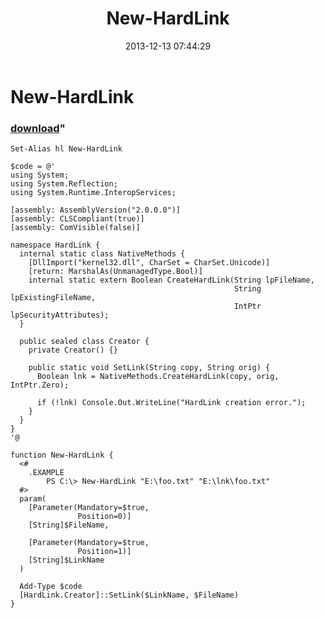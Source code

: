 ﻿---
pid:            4695
parent:         0
children:       
poster:         greg zakharov
title:          New-HardLink
date:           2013-12-13 07:44:29
format:         posh
---

# New-HardLink

### [download](4695.ps1)"



```posh
Set-Alias hl New-HardLink

$code = @'
using System;
using System.Reflection;
using System.Runtime.InteropServices;

[assembly: AssemblyVersion("2.0.0.0")]
[assembly: CLSCompliant(true)]
[assembly: ComVisible(false)]

namespace HardLink {
  internal static class NativeMethods {
    [DllImport("kernel32.dll", CharSet = CharSet.Unicode)]
    [return: MarshalAs(UnmanagedType.Bool)]
    internal static extern Boolean CreateHardLink(String lpFileName,
                                                  String lpExistingFileName,
                                                  IntPtr lpSecurityAttributes);
  }
  
  public sealed class Creator {
    private Creator() {}
    
    public static void SetLink(String copy, String orig) {
      Boolean lnk = NativeMethods.CreateHardLink(copy, orig, IntPtr.Zero);
      
      if (!lnk) Console.Out.WriteLine("HardLink creation error.");
    }
  }
}
'@

function New-HardLink {
  <#
    .EXAMPLE
        PS C:\> New-HardLink "E:\foo.txt" "E:\lnk\foo.txt"
  #>
  param(
    [Parameter(Mandatory=$true,
               Position=0)]
    [String]$FileName,
    
    [Parameter(Mandatory=$true,
               Position=1)]
    [String]$LinkName
  )
  
  Add-Type $code
  [HardLink.Creator]::SetLink($LinkName, $FileName)
}
```
